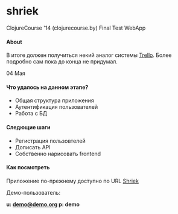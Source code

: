 shriek
======

ClojureCourse '14 (clojurecourse.by) Final Test WebApp

#### About

В итоге должен получиться некий аналог системы [Trello](https://trello.com). Более подробно сам пока до конца не придумал.

04 Мая

#### Что удалось на данном этапе?

* Общая структура приложения
* Аутентификация пользователей
* Работа с БД

#### Следющие шаги

* Регистрация пользовтелей
* Дописать API
* Собственно нарисовать frontend

#### Как посмотреть

Приложение по-прежнему доступно по URL [Shriek](https://shriek.tchu.ru)

Демо-пользователь:

**u: demo@demo.org
p: demo**
